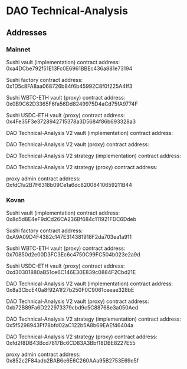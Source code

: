# DAO Technical-Analysis

## Addresses

### Mainnet

Sushi vault (implementation) contract address: 0xa4DCbe792f51E13Fc0E6961BBEc436a881e73194

Sushi factory contract address: 0x1D5c8FA8aa068726b84f6b45992C8f0f225A4ff3

Sushi WBTC-ETH vault (proxy) contract address: 0x0B9C62D3365F6fa56Dd8249975D4aCd75fA9774F

Sushi USDC-ETH vault (proxy) contract address: 0x4Fe35F3e3728942715378a3D5684f86b693328a3

DAO Technical-Analysis V2 vault (implementation) contract address: 

DAO Technical-Analysis V2 vault (proxy) contract address: 

DAO Technical-Analysis V2 strategy (implementation) contract address: 

DAO Technical-Analysis V2 strategy (proxy) contract address: 

proxy admin contract address: 0xfdCfa2B7F6318b09Ce1a6dc82008410659211B44

### Kovan

Sushi vault (implementation) contract address: 0x8d5d8E4eF9dCd26CA236Bf684c111921FDC6Ddeb

Sushi factory contract address: 0xA9A09D4F4382c147E314381918F2da703ea1a911

Sushi WBTC-ETH vault (proxy) contract address: 0x70850d2e00D3FC3Ec6c4750C99FC504b023e2a9d

Sushi USDC-ETH vault (proxy) contract address: 0xd30301880aB51ce6C146E30E839c0884F2Cbd21E

DAO Technical-Analysis V2 vault (implementation) contract address: 0x8a3CbcE40a8f92A1f27b250F0C9061ceeae328bE

DAO Technical-Analysis V2 vault (proxy) contract address: 0xb72B89Fa6D222973379cbd9c5C88768e3a050Aed

DAO Technical-Analysis V2 strategy (implementation) contract address: 0x5f5298943Ff78bfd02aC122b5A8b69EAEf46404a

DAO Technical-Analysis V2 strategy (proxy) contract address: 0xfd2f8DB43Bcd7817Bc6CD83A3Bbf18DBE8227E55

proxy admin contract address: 0x852c2F84adb2BAB6e6E6C260AAa95B2753E69e5f
